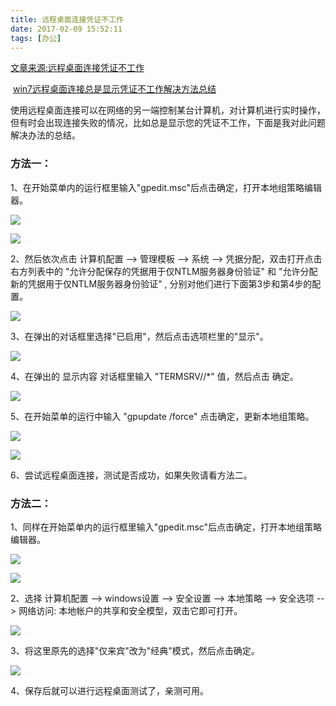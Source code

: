 ```yaml
---
title: 远程桌面连接凭证不工作
date: 2017-02-09 15:52:11
tags: [办公]
---
```

[文章来源:远程桌面连接凭证不工作](http://blog.csdn.net//u011229848//article/details/54948132)


﻿﻿ [win7远程桌面连接总是显示凭证不工作解决方法总结](http://www.cnblogs.com/wuqianling/p/5682436.html)

使用远程桌面连接可以在网络的另一端控制某台计算机，对计算机进行实时操作，但有时会出现连接失败的情况，比如总是显示您的凭证不工作，下面是我对此问题解决办法的总结。

### 方法一：

1、在开始菜单内的运行框里输入"gpedit.msc"后点击确定，打开本地组策略编辑器。

![](http://images2015.cnblogs.com/blog/812265/201607/812265-20160718195421888-1403460260.jpg)
<!--more-->
![](http://images2015.cnblogs.com/blog/812265/201607/812265-20160718195431372-488161049.jpg)

2、然后依次点击 计算机配置 --> 管理模板 --> 系统 --> 凭据分配，双击打开点击右方列表中的 "允许分配保存的凭据用于仅NTLM服务器身份验证" 和 "允许分配新的凭据用于仅NTLM服务器身份验证" , 分别对他们进行下面第3步和第4步的配置。

![](http://images2015.cnblogs.com/blog/812265/201607/812265-20160718200034263-1126145554.jpg)

3、在弹出的对话框里选择"已启用"，然后点击选项栏里的"显示"。

![](http://images2015.cnblogs.com/blog/812265/201607/812265-20160718200046076-195170059.jpg)

4、在弹出的 显示内容 对话框里输入 "TERMSRV//*" 值，然后点击 确定。

![](http://images2015.cnblogs.com/blog/812265/201607/812265-20160718200054935-155064771.jpg)

5、在开始菜单的运行中输入 "gpupdate /force" 点击确定，更新本地组策略。

![](http://images2015.cnblogs.com/blog/812265/201607/812265-20160718200105294-2003381171.jpg)

![](http://images2015.cnblogs.com/blog/812265/201607/812265-20160718200115497-137461809.jpg)

6、尝试远程桌面连接，测试是否成功，如果失败请看方法二。

### 方法二：

1、同样在开始菜单内的运行框里输入"gpedit.msc"后点击确定，打开本地组策略编辑器。

![](http://images2015.cnblogs.com/blog/812265/201607/812265-20160718193951763-1458589593.jpg)

![](http://images2015.cnblogs.com/blog/812265/201607/812265-20160718193812013-584137332.jpg)

2、选择 计算机配置 --> windows设置 --> 安全设置 --> 本地策略 --> 安全选项 --> 网络访问: 本地帐户的共享和安全模型，双击它即可打开。

![](http://images2015.cnblogs.com/blog/812265/201607/812265-20160718193823997-2124035247.jpg)

3、将这里原先的选择"仅来宾"改为"经典"模式，然后点击确定。

![](http://images2015.cnblogs.com/blog/812265/201607/812265-20160718193834966-1851551361.jpg)

4、保存后就可以进行远程桌面测试了，亲测可用。
